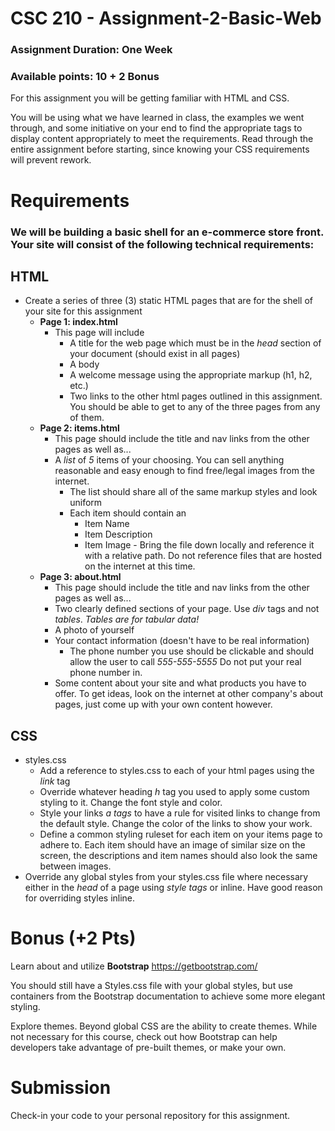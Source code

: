 # CSC 210 - Assignment-2-Basic-Web

### Assignment Duration: One Week
### Available points: 10 + 2 Bonus

For this assignment you will be getting familiar with HTML and CSS.

You will be using what we have learned in class, the examples we went through, and some initiative on your end to find the appropriate tags to display content appropriately to meet the requirements.  Read through the entire assignment before starting, since knowing your CSS requirements will prevent rework.

# Requirements
### We will be building a basic shell for an e-commerce store front.  Your site will consist of the following technical requirements:
## HTML
* Create a series of three (3) static HTML pages that are for the shell of your site for this assignment
  * **Page 1: index.html**
    * This page will include
      * A title for the web page which must be in the *head* section of your document (should exist in all pages)
      * A body
      * A welcome message using the appropriate markup (h1, h2, etc.)
      * Two links to the other html pages outlined in this assignment.  You should be able to get to any of the three pages from any of them.
  * **Page 2: items.html**
    * This page should include the title and nav links from the other pages as well as...
    * A *list* of *5* items of your choosing.  You can sell anything reasonable and easy enough to find free/legal images from the internet.
      * The list should share all of the same markup styles and look uniform
      * Each item should contain an
        * Item Name
        * Item Description
        * Item Image - Bring the file down locally and reference it with a relative path.  Do not reference files that are hosted on the internet at this time.
  * **Page 3: about.html**
    * This page should include the title and nav links from the other pages as well as...
    * Two clearly defined sections of your page.  Use *div* tags and not *tables*.  *Tables are for tabular data!*
    * A photo of yourself
    * Your contact information (doesn't have to be real information)
      * The phone number you use should be clickable and should allow the user to call *555-555-5555*  Do not put your real phone number in.
    * Some content about your site and what products you have to offer.  To get ideas, look on the internet at other company's about pages, just come up with your own content however.

## CSS
* styles.css
  * Add a reference to styles.css to each of your html pages using the *link* tag
  * Override whatever heading *h* tag you used to apply some custom styling to it.  Change the font style and color.
  * Style your links *a tags* to have a rule for visited links to change from the default style.  Change the color of the links to show your work.
  * Define a common styling ruleset for each item on your items page to adhere to.  Each item should have an image of similar size on the screen, the descriptions and item names should also look the same between images.
*  Override any global styles from your styles.css file where necessary either in the *head* of a page using *style tags* or inline.  Have good reason for overriding styles inline.

# Bonus (+2 Pts)
Learn about and utilize **Bootstrap** https://getbootstrap.com/

You should still have a Styles.css file with your global styles, but use containers from the Bootstrap documentation to achieve some more elegant styling.

Explore themes.  Beyond global CSS are the ability to create themes.  While not necessary for this course, check out how Bootstrap can help developers take advantage of pre-built themes, or make your own.

# Submission
Check-in your code to your personal repository for this assignment.
